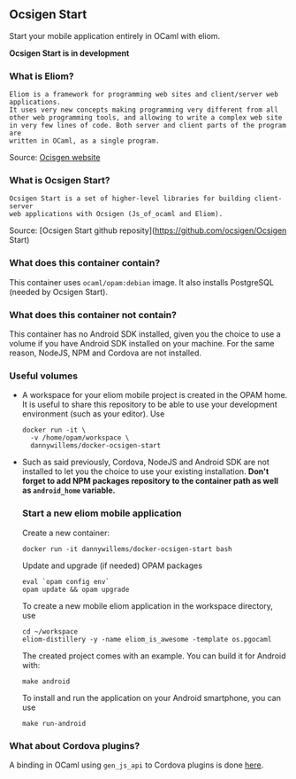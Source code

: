 ## Ocsigen Start
Start your mobile application entirely in OCaml with eliom.

**Ocsigen Start is in development**

### What is Eliom?

```
Eliom is a framework for programming web sites and client/server web
applications.
It uses very new concepts making programming very different from all
other web programming tools, and allowing to write a complex web site
in very few lines of code. Both server and client parts of the program are
written in OCaml, as a single program.
```

Source: [Ocisgen website](http://ocsigen.org/eliom/)

### What is Ocsigen Start?

```
Ocsigen Start is a set of higher-level libraries for building client-server
web applications with Ocsigen (Js_of_ocaml and Eliom).
```

Source: [Ocsigen Start github
reposity](https://github.com/ocsigen/Ocsigen Start)

### What does this container contain?

This container uses `ocaml/opam:debian` image.
It also installs PostgreSQL (needed by Ocsigen Start).

### What does this container not contain?

This container has no Android SDK installed, given you the choice to use a
volume if you have Android SDK installed on your machine.
For the same reason, NodeJS, NPM and Cordova are not installed.

### Useful volumes
* A workspace for your eliom mobile project is created in the OPAM home. It is
  useful to share this repository to be able to use your development environment
  (such as your editor).
  Use
  ```Shell
  docker run -it \
    -v /home/opam/workspace \
    dannywillems/docker-ocsigen-start
  ```

* Such as said previously, Cordova, NodeJS and Android SDK are not installed
  to let you the choice to use your existing installation.
  **Don't forget to add NPM packages repository to the container path as well
  as `android_home` variable.**

  ### Start a new eliom mobile application

  Create a new container:
  ```Shell
  docker run -it dannywillems/docker-ocsigen-start bash
  ```

  Update and upgrade (if needed) OPAM packages
  ```Shell
  eval `opam config env`
  opam update && opam upgrade
  ```

  To create a new mobile eliom application in the workspace directory, use
  ```Shell
  cd ~/workspace
  eliom-distillery -y -name eliom_is_awesome -template os.pgocaml
  ```

  The created project comes with an example. You can build it for Android
  with:
  ```Shell
  make android
  ```

  To install and run the application on your Android smartphone, you can use
  ```Shell
  make run-android
  ```

### What about Cordova plugins?

A binding in OCaml using `gen_js_api` to Cordova plugins is done
[here](https://github.com/dannywillems/ocaml-cordova-plugin-list).
